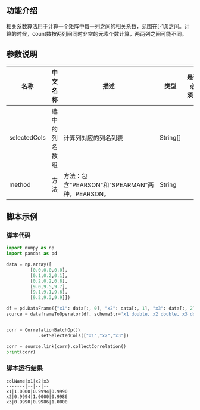 ## 功能介绍

相关系数算法用于计算一个矩阵中每一列之间的相关系数，范围在[-1,1]之间。计算的时候，count数按两列间同时非空的元素个数计算，两两列之间可能不同。

## 参数说明


| 名称 | 中文名称 | 描述 | 类型 | 是否必须？ | 默认值 |
| --- | --- | --- | --- | --- | --- |
| selectedCols | 选中的列名数组 | 计算列对应的列名列表 | String[] |  | null |
| method | 方法 | 方法：包含"PEARSON"和"SPEARMAN"两种，PEARSON。 | String |  | "PEARSON" |




## 脚本示例

### 脚本代码

```python
import numpy as np
import pandas as pd

data = np.array([
         [0.0,0.0,0.0],
         [0.1,0.2,0.1],
         [0.2,0.2,0.8],
         [9.0,9.5,9.7],
         [9.1,9.1,9.6],
         [9.2,9.3,9.9]])

df = pd.DataFrame({"x1": data[:, 0], "x2": data[:, 1], "x3": data[:, 2]})
source = dataframeToOperator(df, schemaStr='x1 double, x2 double, x3 double', op_type='batch')


corr = CorrelationBatchOp()\
            .setSelectedCols(["x1","x2","x3"])

corr = source.link(corr).collectCorrelation()
print(corr)

```
### 脚本运行结果

```
colName|x1|x2|x3
-------|--|--|--
x1|1.0000|0.9994|0.9990
x2|0.9994|1.0000|0.9986
x3|0.9990|0.9986|1.0000
```


